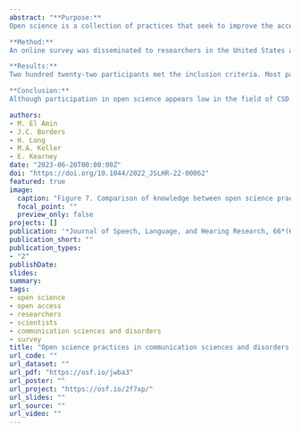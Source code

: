 ```yaml
---
abstract: "**Purpose:**
Open science is a collection of practices that seek to improve the accessibility, transparency, and replicability of science. Although these practices have garnered interest in related fields, it remains unclear whether open science practices have been adopted in the field of communication sciences and disorders (CSD). This study aimed to survey the knowledge, implementation, and perceived benefits and barriers of open science practices in CSD.\n

**Method:** 
An online survey was disseminated to researchers in the United States actively engaged in CSD research. Four-core open science practices were examined: preregistration, self-archiving, gold open access, and open data. Data were analyzed using descriptive statistics and regression models.\n

**Results:** 
Two hundred twenty-two participants met the inclusion criteria. Most participants were doctoral students (38%) or assistant professors (24%) at R1 institutions (58%). Participants reported low knowledge of preregistration and gold open access. There was, however, a high level of desire to learn more for all practices. Implementation of open science practices was also low, most notably for preregistration, gold open access, and open data (< 25%). Predictors of knowledge and participation, as well as perceived barriers to implementation, are discussed.\n

**Conclusion:** 
Although participation in open science appears low in the field of CSD, participants expressed a strong desire to learn more in order to engage in these practices in the future."

authors:
- M. El Amin
- J.C. Borders
- H. Long
- M.A. Keller
- E. Kearney
date: "2023-06-20T00:00:00Z"
doi: "https://doi.org/10.1044/2022_JSLHR-22-00062"
featured: true
image:
  caption: "Figure 7. Comparison of knowledge between open science practices."
  focal_point: ""
  preview_only: false
projects: []
publication: '*Journal of Speech, Language, and Hearing Research, 66*(6), 1928-1947'
publication_short: ""
publication_types:
- "2"
publishDate:
slides: 
summary:
tags:
- open science
- open access
- researchers
- scientists
- communication sciences and disorders
- survey
title: "Open science practices in communication sciences and disorders: A survey"
url_code: ""
url_dataset: ""
url_pdf: "https://osf.io/jwba3"
url_poster: ""
url_project: "https://osf.io/2f7xp/"
url_slides: ""
url_source: ""
url_video: ""
---
```

